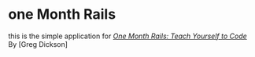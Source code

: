 # one Month Rails 

this is the simple application for
[*One Month Rails: Teach Yourself to Code*](http:"//onemonthrails.com")
By [Greg Dickson]